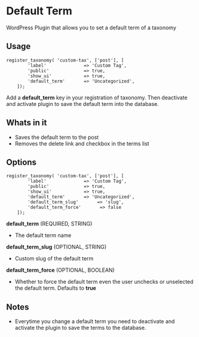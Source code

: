 # Default Term
WordPress Plugin that allows you to set a default term of a taxonomy

## Usage
```
register_taxonomy( 'custom-tax', ['post'], [
		'label'              => 'Custom Tag',
		'public'             => true,
		'show_ui'            => true,
		'default_term'       => 'Uncategorized',
	]);
```

Add a **default_term** key in your registration of taxonomy. 
Then deactivate and activate plugin to save the default term into the database.

## Whats in it
* Saves the default term to the post
* Removes the delete link and checkbox in the terms list


## Options

```
register_taxonomy( 'custom-tax', ['post'], [
		'label'              => 'Custom Tag',
		'public'             => true,
		'show_ui'            => true,
		'default_term'       => 'Uncategorized',
		'default_term_slug'       => 'slug',
		'default_term_force'       => false
	]);
```

**default_term** (REQUIRED, STRING)
  
  - The default term name
  
**default_term_slug** (OPTIONAL, STRING)
  
  - Custom slug of the default term
  
**default_term_force** (OPTIONAL, BOOLEAN)

  - Whether to force the default term even the user unchecks or unselected the default term. Defaults to **true**
  
## Notes
* Everytime you change a default term you need to deactivate and activate the plugin to save the terms to the database.
